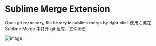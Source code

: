 # Sublime Merge Extension

Open git repository, file history in sublime merge by right click
使用右键在 Sublime Merge 中打开 git 仓库、文件历史

![image](https://user-images.githubusercontent.com/7115690/167248107-a8106dad-7357-4748-837e-1befce2b935d.png)
